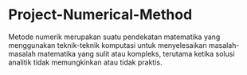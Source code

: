 # Project-Numerical-Method
Metode numerik merupakan suatu pendekatan matematika yang menggunakan teknik-teknik komputasi untuk menyelesaikan masalah-masalah matematika yang sulit atau kompleks, terutama ketika solusi analitik tidak memungkinkan atau tidak praktis.
